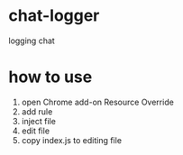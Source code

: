 # chat-logger

logging chat

# how to use

1. open Chrome add-on Resource Override
1. add rule
1. inject file
1. edit file
1. copy index.js to editing file
